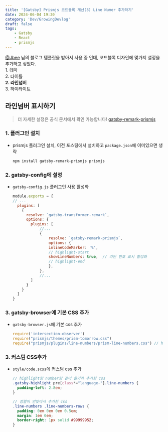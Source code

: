 ```yaml
---
title: '[Gatsby] Prismjs 코드블록 개선(3) Line Numer 추가하기'
date: 2024-06-04 19:30
category: 'Dev/GrowingDevlog'
draft: false
tags:
    - Gatsby
    - React
    - prismjs
---
```

<aside>
<a href="https://github.com/JaeYeopHan">@Jbee</a> 님의 블로그 템플릿을 받아서 사용 중 인데, 코드블록 디자인에 몇가지 설정을 추가하고 싶었다.  <br/>
1. 테마 <br/>
2. 타이틀 <br/>
<b>2. 라인넘버</b> <br/>
3. 하이라이트  <br/>
</aside>

## 라인넘버 표시하기

  > 더 자세한 설정은 공식 문서에서 확인 가능합니다!
  > [gatsby-remark-prismjs](https://www.gatsbyjs.com/plugins/gatsby-remark-prismjs/)

### 1. 플러그인 설치
* prismjs 플러그인 설치, 이전 포스팅에서 설치하고 `package.json`에 이미있으면 생략
  ```bash
  npm install gatsby-remark-prismjs prismjs
  ```

### 2. gatsby-config에 설정
* `gatsby-config.js` 플러그인 사용 활성화
  ```js:title=gatsby-config.js
  module.exports = {
  // ...
    plugins: [
      {
        resolve: `gatsby-transformer-remark`,
        options: {
          plugins: [
              //...
              {
                  resolve: `gatsby-remark-prismjs`,
                  options: {
                  inlineCodeMarker: '%',
                  // highlight-start
                  showLineNumbers: true,  // 라인 번호 표시 활성화
                  // highlight-end
                  },
              },
              //...
          ]
        }
      }
    ]
  }
  ```

### 3. gatsby-browser에 기본 CSS 추가
* `gatsby-browser.js`에 기본 css 추가
  ```js:title=gatsby-browser.js
  require('intersection-observer')
  require("prismjs/themes/prism-tomorrow.css")
  require("prismjs/plugins/line-numbers/prism-line-numbers.css") // highlight-line
  ```

### 3. 커스텀 CSS추가
* `style/code.scss`에 커스텀 css 추가
  ```css:title=style/code.scss
  // highlight랑 number랑 같이 쓸거라 추가한 css
  .gatsby-highlight pre[class*="language-"].line-numbers {
    padding-left: 2.8em;
  }

  // 정렬이 안맞아서 추가한 css
  .line-numbers .line-numbers-rows {
    padding: 0em 0em 0em 0.5em;
    margin: 1em 0em;
    border-right: 1px solid #99999952;
  }
  ```
